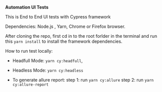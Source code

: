 **Automation UI Tests**

This is End to End UI tests with Cypress framework

Dependencies: Node.js , Yarn, Chrome or Firefox browser.

After cloning the repo, first cd in to the root forlder in the terminal and run this `yarn install` to install the framework dependencies. 

How to run test locally:

- Headfull Mode: 
  `yarn cy:headfull`, 
  
- Headless Mode:
  `yarn cy:headless`
  
- To generate allure report: step 1: run `yarn cy:allure` step 2: run `yarn cy:allure-report`